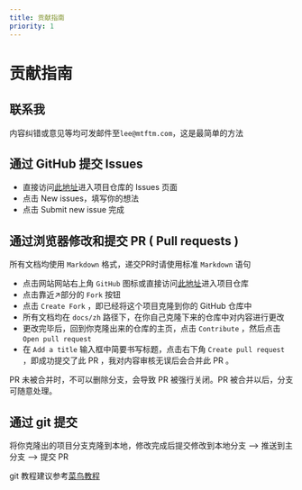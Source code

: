```yaml
---
title: 贡献指南
priority: 1
---
```


# 贡献指南

## 联系我

内容纠错或意见等均可发邮件至`lee@mtftm.com`，这是最简单的方法

## 通过 GitHub 提交 Issues

- 直接访问[此地址](https://github.com/Leetfs/study-wiki/issues)进入项目仓库的 Issues 页面
- 点击 New issues，填写你的想法
- 点击 Submit new issue 完成

## 通过浏览器修改和提交 PR ( Pull requests )

所有文档均使用 `Markdown` 格式，递交PR时请使用标准 `Markdown` 语句

- 点击网站网站右上角 `GitHub` 图标或直接访问[此地址](https://github.com/Leetfs/study-wiki)进入项目仓库
- 点击靠近↗部分的 `Fork` 按钮
- 点击 `Create Fork` ，即已经将这个项目克隆到你的 GitHub 仓库中
- 所有文档均在 `docs/zh` 路径下，在你自己克隆下来的仓库中对内容进行更改
- 更改完毕后，回到你克隆出来的仓库的主页，点击 `Contribute` ，然后点击 `Open pull request`
- 在 `Add a title` 输入框中简要书写标题，点击右下角 `Create pull request` ，即成功提交了此 PR ，我对内容审核无误后会合并此 PR 。

PR 未被合并时，不可以删除分支，会导致 PR 被强行关闭。PR 被合并以后，分支可随意处理。

## 通过 git 提交

将你克隆出的项目分支克隆到本地，修改完成后提交修改到本地分支 --> 推送到主分支 --> 提交 PR

git 教程建议参考[菜鸟教程](https://www.runoob.com/git/git-tutorial.html)